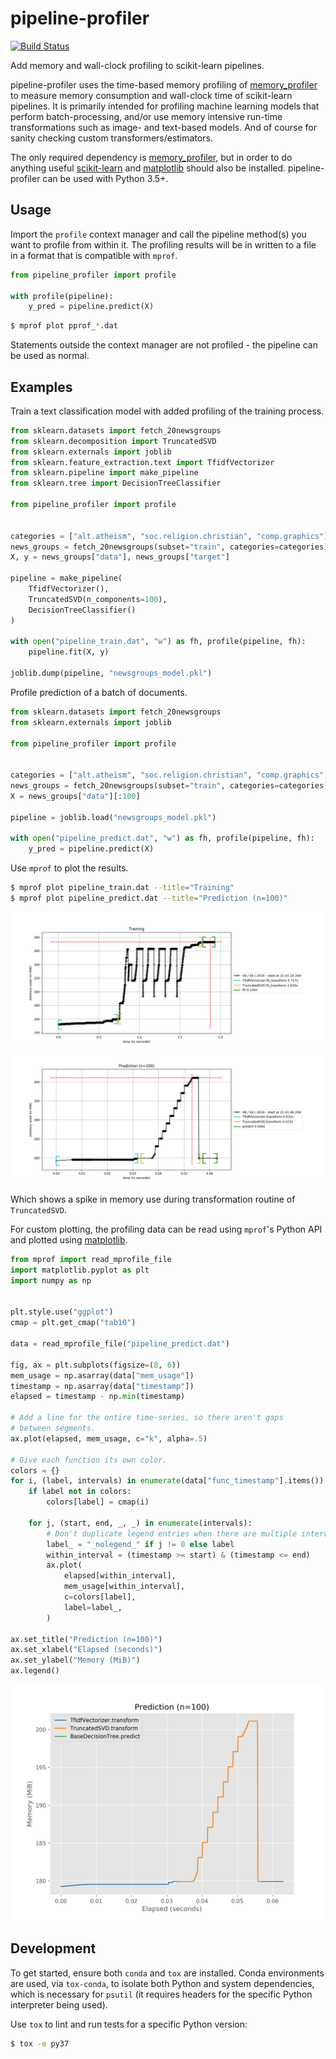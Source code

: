# pipeline-profiler

[![Build Status](https://travis-ci.org/dslaw/pipeline-profiler.svg?branch=master)](https://travis-ci.org/dslaw/pipeline-profiler)

Add memory and wall-clock profiling to scikit-learn pipelines.

pipeline-profiler uses the time-based memory profiling of
[memory_profiler](https://pypi.org/project/memory-profiler/) to measure memory
consumption and wall-clock time of scikit-learn pipelines. It is primarily
intended for profiling machine learning models that perform batch-processing,
and/or use memory intensive run-time transformations such as image- and
text-based models. And of course for sanity checking custom
transformers/estimators.

The only required dependency is
[memory_profiler](https://pypi.org/project/memory-profiler/), but in order to do
anything useful [scikit-learn](https://scikit-learn.org/stable/index.html) and
[matplotlib](https://matplotlib.org/) should also be installed.
pipeline-profiler can be used with Python 3.5+.


## Usage

Import the `profile` context manager and call the pipeline method(s) you want to
profile from within it. The profiling results will be in written to a file in a
format that is compatible with `mprof`.

```python
from pipeline_profiler import profile

with profile(pipeline):
    y_pred = pipeline.predict(X)
```

```bash
$ mprof plot pprof_*.dat
```

Statements outside the context manager are not profiled - the pipeline can be
used as normal.


## Examples

Train a text classification model with added profiling of the training process.

```python
from sklearn.datasets import fetch_20newsgroups
from sklearn.decomposition import TruncatedSVD
from sklearn.externals import joblib
from sklearn.feature_extraction.text import TfidfVectorizer
from sklearn.pipeline import make_pipeline
from sklearn.tree import DecisionTreeClassifier

from pipeline_profiler import profile


categories = ["alt.atheism", "soc.religion.christian", "comp.graphics"]
news_groups = fetch_20newsgroups(subset="train", categories=categories)
X, y = news_groups["data"], news_groups["target"]

pipeline = make_pipeline(
    TfidfVectorizer(),
    TruncatedSVD(n_components=100),
    DecisionTreeClassifier()
)

with open("pipeline_train.dat", "w") as fh, profile(pipeline, fh):
    pipeline.fit(X, y)

joblib.dump(pipeline, "newsgroups_model.pkl")
```

Profile prediction of a batch of documents.

```python
from sklearn.datasets import fetch_20newsgroups
from sklearn.externals import joblib

from pipeline_profiler import profile


categories = ["alt.atheism", "soc.religion.christian", "comp.graphics"]
news_groups = fetch_20newsgroups(subset="train", categories=categories)
X = news_groups["data"][:100]

pipeline = joblib.load("newsgroups_model.pkl")

with open("pipeline_predict.dat", "w") as fh, profile(pipeline, fh):
    y_pred = pipeline.predict(X)
```

Use `mprof` to plot the results.

```bash
$ mprof plot pipeline_train.dat --title="Training"
$ mprof plot pipeline_predict.dat --title="Prediction (n=100)"
```

![](imgs/training.png) ![](imgs/prediction.png)

Which shows a spike in memory use during transformation routine of
`TruncatedSVD`.

For custom plotting, the profiling data can be read using `mprof`'s Python API
and plotted using [matplotlib](https://matplotlib.org/).

```python
from mprof import read_mprofile_file
import matplotlib.pyplot as plt
import numpy as np


plt.style.use("ggplot")
cmap = plt.get_cmap("tab10")

data = read_mprofile_file("pipeline_predict.dat")

fig, ax = plt.subplots(figsize=(8, 6))
mem_usage = np.asarray(data["mem_usage"])
timestamp = np.asarray(data["timestamp"])
elapsed = timestamp - np.min(timestamp)

# Add a line for the entire time-series, so there aren't gaps
# between segments.
ax.plot(elapsed, mem_usage, c="k", alpha=.5)

# Give each function its own color.
colors = {}
for i, (label, intervals) in enumerate(data["func_timestamp"].items()):
    if label not in colors:
        colors[label] = cmap(i)

    for j, (start, end, _, _) in enumerate(intervals):
        # Don't duplicate legend entries when there are multiple intervals.
        label_ = "_nolegend_" if j != 0 else label
        within_interval = (timestamp >= start) & (timestamp <= end)
        ax.plot(
            elapsed[within_interval],
            mem_usage[within_interval],
            c=colors[label],
            label=label_,
        )

ax.set_title("Prediction (n=100)")
ax.set_xlabel("Elapsed (seconds)")
ax.set_ylabel("Memory (MiB)")
ax.legend()
```

![](imgs/custom.png)


## Development

To get started, ensure both `conda` and `tox` are installed. Conda environments
are used, via `tox-conda`, to isolate both Python and system dependencies, which
is necessary for `psutil` (it requires headers for the specific Python
interpreter being used).

Use `tox` to lint and run tests for a specific Python version:

```bash
$ tox -e py37
```
